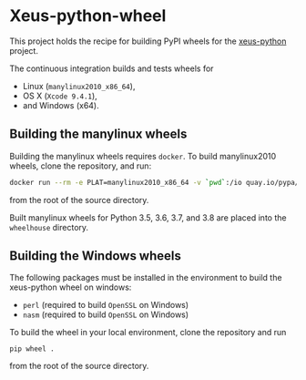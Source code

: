 # Xeus-python-wheel

This project holds the recipe for building PyPI wheels for the [xeus-python](https://github.com/jupyter-xeus/xeus-python) project.

The continuous integration builds and tests wheels for 

 - Linux (`manylinux2010_x86_64`),
 - OS X (`Xcode 9.4.1`),
 - and Windows (x64).

## Building the manylinux wheels

Building the manylinux wheels requires `docker`. To build manylinux2010 wheels, clone the repository, and run:

```bash
docker run --rm -e PLAT=manylinux2010_x86_64 -v `pwd`:/io quay.io/pypa/manylinux2010_x86_64 /io/travis/build-wheels.sh
```

from the root of the source directory.

Built manylinux wheels for Python 3.5, 3.6, 3.7, and 3.8 are placed into the `wheelhouse` directory.

## Building the Windows wheels

The following packages must be installed in the environment to build the xeus-python wheel on windows:

- `perl` (required to build `OpenSSL` on Windows)
- `nasm` (required to build `OpenSSL` on Windows)

To build the wheel in your local environment, clone the repository and run

```
pip wheel .
```

from the root of the source directory.

